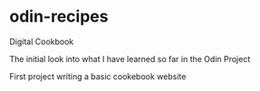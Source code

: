 # odin-recipes
Digital Cookbook
<p>The initial look into what I have learned so far in the Odin Project</p>
<p>First project writing a basic cookebook website</p>
